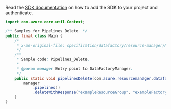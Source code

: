 Read the [SDK documentation](https://github.com/Azure/azure-sdk-for-java/blob/azure-resourcemanager-datafactory_1.0.0-beta.8/sdk/datafactory/azure-resourcemanager-datafactory/README.md) on how to add the SDK to your project and authenticate.

```java
import com.azure.core.util.Context;

/** Samples for Pipelines Delete. */
public final class Main {
    /*
     * x-ms-original-file: specification/datafactory/resource-manager/Microsoft.DataFactory/stable/2018-06-01/examples/Pipelines_Delete.json
     */
    /**
     * Sample code: Pipelines_Delete.
     *
     * @param manager Entry point to DataFactoryManager.
     */
    public static void pipelinesDelete(com.azure.resourcemanager.datafactory.DataFactoryManager manager) {
        manager
            .pipelines()
            .deleteWithResponse("exampleResourceGroup", "exampleFactoryName", "examplePipeline", Context.NONE);
    }
}
```
